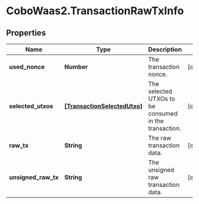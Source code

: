 # CoboWaas2.TransactionRawTxInfo

## Properties

Name | Type | Description | Notes
------------ | ------------- | ------------- | -------------
**used_nonce** | **Number** | The transaction nonce. | [optional] 
**selected_utxos** | [**[TransactionSelectedUtxo]**](TransactionSelectedUtxo.md) | The selected UTXOs to be consumed in the transaction. | [optional] 
**raw_tx** | **String** | The raw transaction data. | [optional] 
**unsigned_raw_tx** | **String** | The unsigned raw transaction data. | [optional] 


